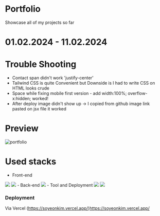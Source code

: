 # Portfolio 
Showcase all of my projects so far 


# 01.02.2024 - 11.02.2024

# Trouble Shooting
- Contact span didn't work 'justify-center'
- Tailwind CSS is quite Convenient but Downside is I had to write CSS on HTML looks crude
- Space while fixing mobile first version - add width:100%;
overflow-x:hidden; worked!
- After deploy image didn't show up -> I copied from github image link pasted on jsx file it worked

# Preview
![portfolio](https://github.com/Soylatte/portfolio-new/assets/133989317/7b91e568-00f3-4c39-91a6-32b249fa8704)


# Used stacks
- Front-end
<img src="https://img.shields.io/badge/React-61DAFB?style=for-the-badge&logo=React&logoColor=black">
<img src="https://img.shields.io/badge/Tailwind CSS-06B6D4?style=for-the-badge&logo=Tailwind CSS&logoColor=white"/>
- Back-end
  <img src="https://img.shields.io/badge/axios-671ddf?&style=for-the-badge&logo=axios&logoColor=white">
- Tool and Deployment
<img src="https://img.shields.io/badge/Vercel-000000?style=for-the-badge&logo=vercel&logoColor=white">
<img src="https://img.shields.io/badge/VSCode-0078D4?style=for-the-badge&logo=visual%20studio%20code&logoColor=white" >

### Deployment
Via Vercel
(https://soyeonkim.vercel.app/)https://soyeonkim.vercel.app/

